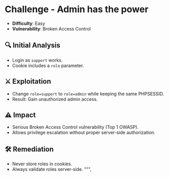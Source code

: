 # Challenge - Admin has the power

- **Difficulty**: Easy  
- **Vulnerability**: Broken Access Control

## 🔍 Initial Analysis
- Login as `support` works.
- Cookie includes a `role` parameter.

## ⚔️ Exploitation
- Change `role=support` to `role=admin` while keeping the same PHPSESSID.
- Result: Gain unauthorized admin access.

## ⚠️ Impact
- Serious Broken Access Control vulnerability (Top 1 OWASP).
- Allows privilege escalation without proper server-side authorization.

## 🛠️ Remediation
- Never store roles in cookies.
- Always validate roles server-side.
""",